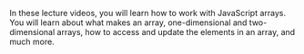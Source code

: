 In these lecture videos, you will learn how to work with JavaScript arrays. You will learn about what makes an array, one-dimensional and two-dimensional arrays, how to access and update the elements in an array, and much more.
